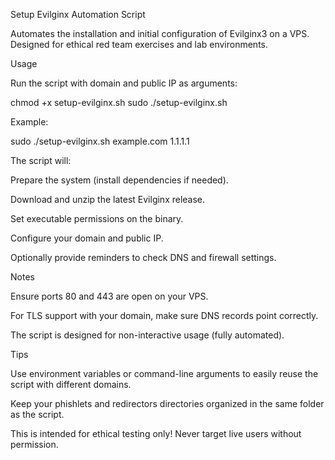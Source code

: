 Setup Evilginx Automation Script

Automates the installation and initial configuration of Evilginx3 on a VPS. Designed for ethical red team exercises and lab environments. 

Usage

Run the script with domain and public IP as arguments:

chmod +x setup-evilginx.sh
sudo ./setup-evilginx.sh <domain> <public-ip>


Example:

sudo ./setup-evilginx.sh example.com 1.1.1.1


The script will:

Prepare the system (install dependencies if needed).

Download and unzip the latest Evilginx release.

Set executable permissions on the binary.

Configure your domain and public IP.

Optionally provide reminders to check DNS and firewall settings.

Notes

Ensure ports 80 and 443 are open on your VPS.

For TLS support with your domain, make sure DNS records point correctly.

The script is designed for non-interactive usage (fully automated).

Tips

Use environment variables or command-line arguments to easily reuse the script with different domains.

Keep your phishlets and redirectors directories organized in the same folder as the script.

This is intended for ethical testing only! Never target live users without permission.
